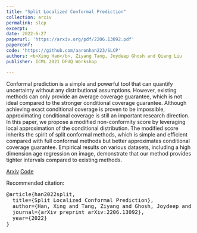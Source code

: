 ```yaml
---
title: "Split Localized Conformal Prediction"
collection: arxiv
permalink: slcp
excerpt: 
date: 2022-6-27
paperurl: 'https://arxiv.org/pdf/2206.13092.pdf'
paperconf: 
code: 'https://github.com/aaronhan223/SLCP'
authors: <b>Xing Han</b>, Ziyang Tang, Joydeep Ghosh and Qiang Liu
publisher: ICML 2021 DFUQ Workshop

---
```

Conformal prediction is a simple and powerful tool that can quantify uncertainty without any distributional assumptions. However, existing methods can only provide an average coverage guarantee, which is not ideal compared to the stronger conditional coverage guarantee. Although achieving exact conditional coverage is proven to be impossible, approximating conditional coverage is still an important research direction. In this paper, we propose a modified non-conformity score by leveraging local approximation of the conditional distribution. The modified score inherits the spirit of split conformal methods, which is simple and efficient compared with full conformal methods but better approximates conditional coverage guarantee. Empirical results on various datasets, including a high dimension age regression on image, demonstrate that our method provides tighter intervals compared to existing methods.


[Arxiv](https://arxiv.org/pdf/2206.13092.pdf) [Code](https://github.com/aaronhan223/SLCP)

Recommended citation:
<pre>
@article{han2022split,
  title={Split Localized Conformal Prediction},
  author={Han, Xing and Tang, Ziyang and Ghosh, Joydeep and Liu, Qiang},
  journal={arXiv preprint arXiv:2206.13092},
  year={2022}
}
</pre>